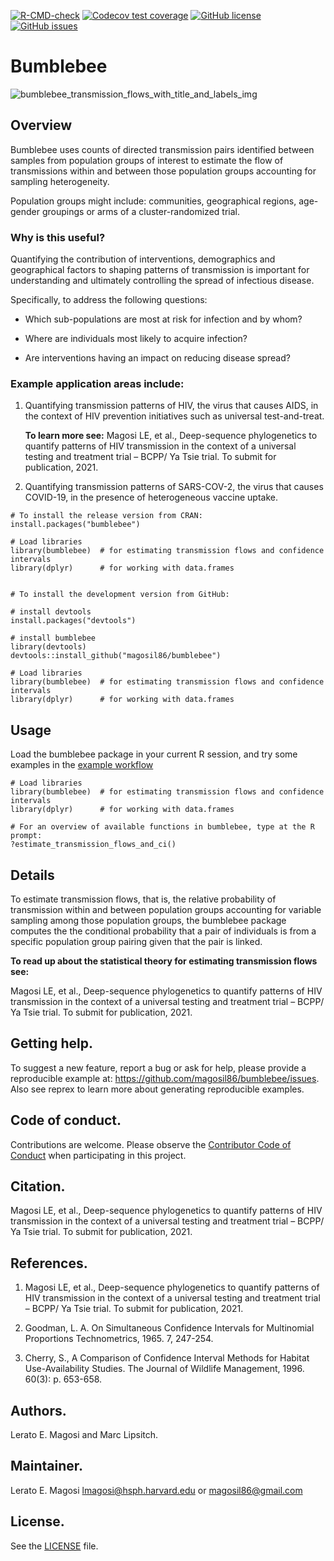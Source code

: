 <!-- badges: start -->
[![R-CMD-check](https://github.com/magosil86/bumblebee/workflows/R-CMD-check/badge.svg)](https://github.com/magosil86/bumblebee/actions)
[![Codecov test coverage](https://codecov.io/gh/magosil86/bumblebee/branch/master/graph/badge.svg)](https://codecov.io/gh/magosil86/bumblebee?branch=master)
[![GitHub license](https://img.shields.io/badge/license-MIT-blue.svg)](https://raw.githubusercontent.com/magosil86/bumblebee/master/LICENSE)
[![GitHub issues](https://img.shields.io/github/issues/magosil86/bumblebee.svg)](https://github.com/magosil86/bumblebee/issues)
<!-- [![CRAN_Status_Badge](http://www.r-pkg.org/badges/version/bumblebee)](https://cran.r-project.org/package=bumblebee) -->
<!-- [![CRAN_Logs_Rstudio](https://cranlogs.r-pkg.org/badges/grand-total/bumblebee)](http://cran.rstudio.com/web/packages/bumblebee/index.html) -->

<!-- badges: end -->

# Bumblebee
![bumblebee_transmission_flows_with_title_and_labels_img](https://user-images.githubusercontent.com/8364031/116549613-b4c79580-a8c3-11eb-9415-1330f491e6a0.png)

## Overview

Bumblebee uses counts of directed transmission pairs identified between samples 
from population groups of interest to estimate the flow of transmissions within 
and between those population groups accounting for sampling heterogeneity.

Population groups might include: communities, geographical regions, age-gender 
groupings or arms of a cluster-randomized trial.


### Why is this useful?

Quantifying the contribution of interventions, demographics and geographical 
factors to shaping patterns of transmission is important for understanding 
and ultimately controlling the spread of infectious disease.

Specifically, to address the following questions:

* Which sub-populations are most at risk for infection and by whom?

* Where are individuals most likely to acquire infection?

* Are interventions having an impact on reducing disease spread?


### Example application areas include: 

1. Quantifying transmission patterns of HIV, the virus that causes AIDS, in the 
   context of HIV prevention initiatives such as universal test-and-treat. 
   
   **To learn more see:** Magosi LE, et al., Deep-sequence phylogenetics to 
   quantify patterns of HIV transmission in the context of a universal testing 
   and treatment trial – BCPP/ Ya Tsie trial. To submit for publication, 2021.
 
2. Quantifying transmission patterns of SARS-COV-2, the virus that causes COVID-19, 
   in the presence of heterogeneous vaccine uptake.


```{r}
# To install the release version from CRAN:
install.packages("bumblebee")

# Load libraries
library(bumblebee)  # for estimating transmission flows and confidence intervals
library(dplyr)      # for working with data.frames


# To install the development version from GitHub:

# install devtools
install.packages("devtools")

# install bumblebee
library(devtools)
devtools::install_github("magosil86/bumblebee")

# Load libraries
library(bumblebee)  # for estimating transmission flows and confidence intervals
library(dplyr)      # for working with data.frames

```


## Usage

Load the bumblebee package in your current R session, and try some examples in the [example workflow](file:///Users/lmagosi/Downloads/create_bumblebee_rpkg/bumblebee/vignettes/bumblebee-estimate-transmission-flows-and-ci-tutotial.html)

```{r}
# Load libraries
library(bumblebee)  # for estimating transmission flows and confidence intervals
library(dplyr)      # for working with data.frames

# For an overview of available functions in bumblebee, type at the R prompt:
?estimate_transmission_flows_and_ci()

```


## Details

To estimate transmission flows, that is, the relative probability of transmission 
within and between population groups accounting for variable sampling among 
those population groups, the bumblebee package computes the the conditional 
probability that a pair of individuals is from a specific population group pairing 
given that the pair is linked.

**To read up about the statistical theory for estimating transmission flows see:**

Magosi LE, et al., Deep-sequence phylogenetics to quantify patterns of HIV 
transmission in the context of a universal testing and treatment 
trial – BCPP/ Ya Tsie trial. To submit for publication, 2021.


## Getting help.
To suggest a new feature, report a bug or ask for help, please provide a reproducible 
example at: https://github.com/magosil86/bumblebee/issues. Also see reprex to learn 
more about generating reproducible examples.


## Code of conduct.
Contributions are welcome. Please observe the [Contributor Code of Conduct](https://github.com/magosil86/bumblebee/blob/master/CONDUCT.md) 
when participating in this project.

## Citation.
Magosi LE, et al., Deep-sequence phylogenetics to quantify patterns of HIV 
transmission in the context of a universal testing and treatment 
trial – BCPP/ Ya Tsie trial. To submit for publication, 2021.

## References.
1. Magosi LE, et al., Deep-sequence phylogenetics to quantify patterns of 
   HIV transmission in the context of a universal testing and treatment
   trial – BCPP/ Ya Tsie trial. To submit for publication, 2021.

2. Goodman, L. A. On Simultaneous Confidence Intervals for Multinomial 
   Proportions Technometrics, 1965. 7, 247-254.
 
3. Cherry, S., A Comparison of Confidence Interval Methods for Habitat 
   Use-Availability Studies. The Journal of Wildlife Management, 1996. 
   60(3): p. 653-658.

## Authors.
Lerato E. Magosi and Marc Lipsitch.

## Maintainer.
Lerato E. Magosi lmagosi@hsph.harvard.edu or magosil86@gmail.com

## License.
See the [LICENSE](https://github.com/magosil86/bumblebee/blob/master/LICENSE) file.
